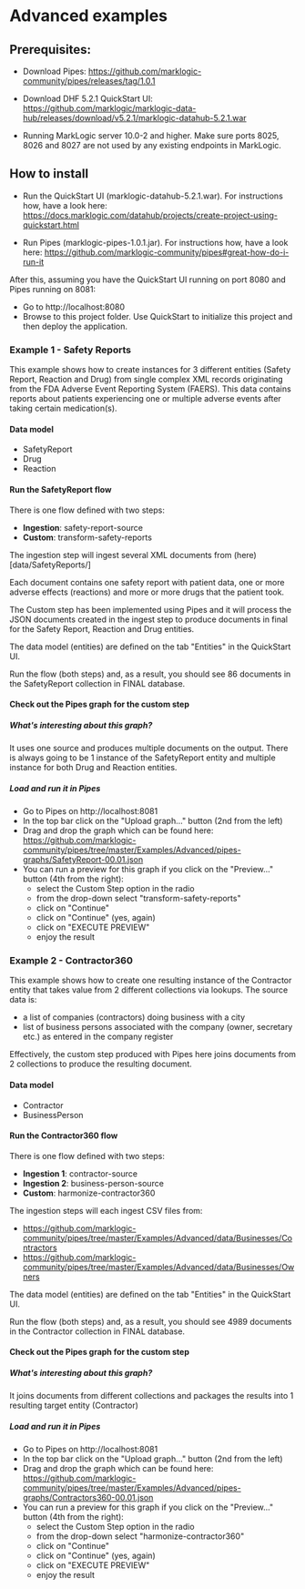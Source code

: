 # Advanced examples

## Prerequisites:

- Download Pipes: https://github.com/marklogic-community/pipes/releases/tag/1.0.1

- Download DHF 5.2.1 QuickStart UI: https://github.com/marklogic/marklogic-data-hub/releases/download/v5.2.1/marklogic-datahub-5.2.1.war

- Running MarkLogic server 10.0-2 and higher. Make sure ports 8025, 8026 and 8027 are not used by any existing endpoints in MarkLogic.


## How to install

- Run the QuickStart UI (marklogic-datahub-5.2.1.war). For instructions how, have a look here: https://docs.marklogic.com/datahub/projects/create-project-using-quickstart.html

- Run Pipes (marklogic-pipes-1.0.1.jar). For instructions how, have a look here: https://github.com/marklogic-community/pipes#great-how-do-i-run-it

After this, assuming you have the QuickStart UI running on port 8080 and Pipes running on 8081:

- Go to http://localhost:8080
- Browse to this project folder. Use QuickStart to initialize this project and then deploy the application.


### **Example 1 - Safety Reports**

This example  shows how to create instances for 3 different entities (Safety Report, Reaction and Drug) from single complex XML records originating from the FDA Adverse Event Reporting System (FAERS). This data contains reports about patients experiencing one or multiple adverse events after taking certain medication(s).

#### Data model
- SafetyReport
- Drug
- Reaction

#### Run the SafetyReport flow

There is one flow defined with two steps:
- **Ingestion**: safety-report-source
- **Custom**: transform-safety-reports

The ingestion step will ingest several XML documents from (here)[data/SafetyReports/]

Each document contains one safety report with patient data, one or more adverse effects (reactions) and more or more drugs that the patient took.

The Custom step has been implemented using Pipes and it will process the JSON documents created in the ingest step to produce documents in final for the Safety Report, Reaction and Drug entities. 

The data model (entities) are defined on the tab "Entities" in the QuickStart UI.

Run the flow (both steps) and, as a result, you should see 86 documents in the SafetyReport collection in FINAL database.

#### Check out the Pipes graph for the custom step

##### What's interesting about this graph?
It uses one source and produces multiple documents on the output. There is always going to be 1 instance of the SafetyReport entity and multiple instance for both Drug and Reaction entities.

##### Load and run it in Pipes

- Go to Pipes on http://localhost:8081
- In the top bar click on the "Upload graph..." button (2nd from the left)
- Drag and drop the graph which can be found here: https://github.com/marklogic-community/pipes/tree/master/Examples/Advanced/pipes-graphs/SafetyReport-00.01.json
- You can run a preview for this graph if you click on the "Preview..." button (4th from the right):
    - select the Custom Step option in the radio
    - from the drop-down select "transform-safety-reports"
    - click on "Continue"
    - click on "Continue" (yes, again)
    - click on "EXECUTE PREVIEW"
    - enjoy the result


### **Example 2 - Contractor360**

This example shows how to create one resulting instance of the Contractor entity that takes value from 2 different collections via lookups. The source data is:
- a list of companies (contractors) doing business with a city
- list of business persons associated with the company (owner, secretary etc.) as entered in the company register

Effectively, the custom step produced with Pipes here joins documents from 2 collections to produce the resulting document.

#### Data model
- Contractor
- BusinessPerson

#### Run the Contractor360 flow

There is one flow defined with two steps:
- **Ingestion 1**: contractor-source
- **Ingestion 2**: business-person-source
- **Custom**: harmonize-contractor360

The ingestion steps will each ingest CSV files from:
- https://github.com/marklogic-community/pipes/tree/master/Examples/Advanced/data/Businesses/Contractors
- https://github.com/marklogic-community/pipes/tree/master/Examples/Advanced/data/Businesses/Owners


The data model (entities) are defined on the tab "Entities" in the QuickStart UI.

Run the flow (both steps) and, as a result, you should see 4989 documents in the Contractor collection in FINAL database.


#### Check out the Pipes graph for the custom step

##### What's interesting about this graph?
It joins documents from different collections and packages the results into 1 resulting target entity (Contractor)

##### Load and run it in Pipes

- Go to Pipes on http://localhost:8081
- In the top bar click on the "Upload graph..." button (2nd from the left)
- Drag and drop the  graph which can be found here: https://github.com/marklogic-community/pipes/tree/master/Examples/Advanced/pipes-graphs/Contractors360-00.01.json
- You can run a preview for this graph if you click on the "Preview..." button (4th from the right):
    - select the Custom Step option in the radio
    - from the drop-down select "harmonize-contractor360"
    - click on "Continue"
    - click on "Continue" (yes, again)
    - click on "EXECUTE PREVIEW"
    - enjoy the result
